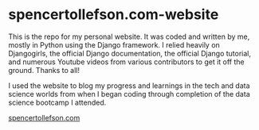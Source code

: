 # spencertollefson.com-website

This is the repo for my personal website. It was coded and written by me, mostly in Python using the Django framework. I relied heavily on Djangogirls, the official Django documentation, the official Django tutorial, and numerous Youtube videos from various contributors to get it off the ground. Thanks to all!

I used the website to blog my progress and learnings in the tech and data science worlds from when I began coding through completion of the data science bootcamp I attended.

[spencertollefson.com](https://spencertollefson.com)
